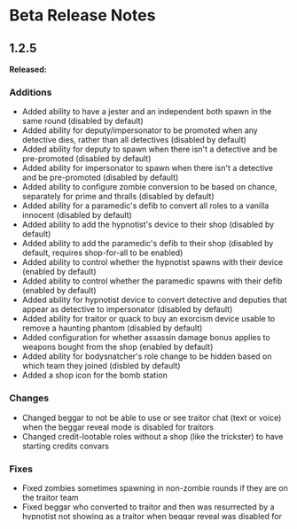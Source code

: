 # Beta Release Notes

## 1.2.5
**Released:**

### Additions
- Added ability to have a jester and an independent both spawn in the same round (disabled by default)
- Added ability for deputy/impersonator to be promoted when any detective dies, rather than all detectives (disabled by default)
- Added ability for deputy to spawn when there isn't a detective and be pre-promoted (disabled by default)
- Added ability for impersonator to spawn when there isn't a detective and be pre-promoted (disabled by default)
- Added ability to configure zombie conversion to be based on chance, separately for prime and thralls (disabled by default)
- Added ability for a paramedic's defib to convert all roles to a vanilla innocent (disabled by default)
- Added ability to add the hypnotist's device to their shop (disabled by default)
- Added ability to add the paramedic's defib to their shop (disabled by default, requires shop-for-all to be enabled)
- Added ability to control whether the hypnotist spawns with their device (enabled by default)
- Added ability to control whether the paramedic spawns with their defib (enabled by default)
- Added ability for hypnotist device to convert detective and deputies that appear as detective to impersonator (disabled by default)
- Added ability for traitor or quack to buy an exorcism device usable to remove a haunting phantom (disabled by default)
- Added configuration for whether assassin damage bonus applies to weapons bought from the shop (enabled by default)
- Added ability for bodysnatcher's role change to be hidden based on which team they joined (disbled by default)
- Added a shop icon for the bomb station

### Changes
- Changed beggar to not be able to use or see traitor chat (text or voice) when the beggar reveal mode is disabled for traitors
- Changed credit-lootable roles without a shop (like the trickster) to have starting credits convars

### Fixes
- Fixed zombies sometimes spawning in non-zombie rounds if they are on the traitor team
- Fixed beggar who converted to traitor and then was resurrected by a hypnotist not showing as a traitor when beggar reveal was disabled for traitors
- Fixed some buyable role weapons showing the "custom" icon in the shop

### Developer
- Added ability for external roles to define when they are "active", tying directly into the "plymeta:IsRoleActive" function
- Added "plymeta:ShouldActLikeJester" to determine if a player should act like a jester (damage in, damage out, appearance, etc.)
- Added ability for external roles to define if/when they should act like a jester, tying directly into the "plymeta:ShouldActLikeJester" function
- Added GenerateNewEventID method for generating a unique ID for custom scoring events
- Added GenerateNewWinID method for generating a unique ID for custom win conditions
- Added TTTTargetIDPlayerHealth hook for controlling what text to show when rendering a player's health
- Added TTTTargetIDPlayerKarma hook for controlling what text to show when rendering a player's karma
- Added TTTTargetIDEntityHintLabel hook for controlling what text to show when rendering a player or entity's hint label
- Added TTTTargetIDPlayerHintText hook for controlling what text to show when rendering an entity's hint text
- Added "plymeta:ShouldRevealBeggar" to determine if a palyer should be able to tell that a target player is no longer a beggar (e.g. converted to an innocent or traitor)
- Added "plymeta:ShouldRevealBodysnatcher" to determine if a palyer should be able to tell that a target player is no longer a bodysnatcher (e.g. has snatched a role from a dead body)
- Added "was_bodysnatcher" property to TTTRadarPlayerRender hook's "tgt" parameter
- Changed the global "ShouldHideJesters" to be deprecated in favor of "plymeta:ShouldHideJesters"
- Fixed returning false for either text value in TTTTargetIDPlayerText hook not actually stopping the original text from being used
- Fixed ttt_debug_preventwin not blocking when TTTCheckForWin returns a value or when the round time ends
- Fixed "plymeta:SoberDrunk" not calling PlayerLoadout hook when granting the player their new role loadout

## 1.2.4
**Released: September 15th, 2021**

### Additions
- Added ability for the old man to enter an adrenaline rush and hold off death for 5 seconds (enabled by default)
- Added double barrel shotgun which is given to the old man when they enter an adrenaline rush (enabled by default)
